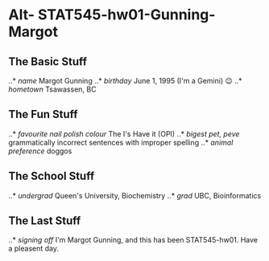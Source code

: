 Alt- STAT545-hw01-Gunning-Margot
=====

## The Basic Stuff
..* *name* Margot Gunning
..* *birthday* June 1, 1995 (I'm a Gemini) :wink:
..* *hometown* Tsawassen, BC

## The Fun Stuff
..* *favourite nail polish colour* The I's Have it (OPI)
..* *bigest pet, peve* grammatically incorrect sentences with improper spelling
..* *animal preference* doggos

## The School Stuff
..* *undergrad* Queen's University, Biochemistry
..* *grad* UBC, Bioinformatics

## The Last Stuff
..* *signing off*  I'm Margot Gunning, and this has been STAT545-hw01.  Have a pleasent day.